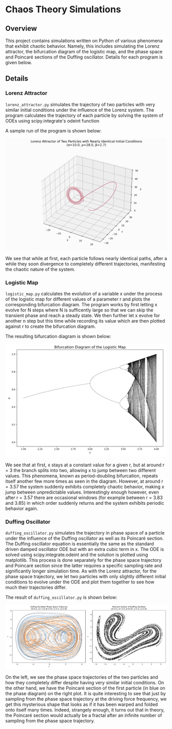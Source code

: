# Chaos Theory Simulations

## Overview

This project contains simulations written on Python of various phenomena that exhibit chaotic behavior. Namely, this includes simulating the Lorenz attractor, the bifurcation diagram of the logistic map, and the phase space and Poincaré sections of the Duffing oscillator. Details for each program is given below.

## Details

### Lorenz Attractor

`lorenz_attractor.py` simulates the trajectory of two particles with very similar initial conditions under the influence of the Lorenz system. The program calculates the trajectory of each particle by solving the system of ODEs using scipy.integrate's odeint function

A sample run of the program is shown below:

![Sample run of lorenz_attractor.py](Images/lorenz_attractor.gif)

We see that while at first, each particle follows nearly identical paths, after a while they soon divergence to completely different trajectories, manifesting the chaotic nature of the system.

### Logistic Map

`logistic_map.py` calculates the evolution of a variable x under the process of the logistic map for different values of a parameter r and plots the corresponding bifurcation diagram. The program works by first letting x evolve for N steps where N is sufficently large so that we can skip the transient phase and reach a steady state. We then further let x evolve for another n step but this time while recording its value which are then plotted against r to create the bifurcation diagram.

The resulting bifurcation diagram is shown below:

![Bifurcaiton diagram of logistic map](Images/bifurcation_diagram.png)

We see that at first, x stays at a constant value for a given r, but at around r = 3 the branch splits into two, allowing x to jump between two different values. This phenomena, known as period-doubling bifurcation, repeats itself another few more times as seen in the diagram. However, at around r = 3.57 the system suddenly exhibits completely chaotic behavior, making x jump between unpredictable values. Interestingly enough however, even after r = 3.57 there are occasional windows (for example between r = 3.83 and 3.85) in which order suddenly returns and the system exhibits periodic behavior again.

### Duffing Oscillator

`duffing_oscillator.py` simulates the trajectory in phase space of a particle under the influence of the Duffing oscillator as well as its Poincaré section. The Duffing oscillator equation is essentially the same as the standard driven damped oscillator ODE but with an extra cubic term in x. The ODE is solved using scipy.integrate.odeint and the solution is plotted using matplotlib. This process is done separately for the phase space trajectory and Poincaré section since the latter requires a specific sampling rate and significantly longer simulation time. As with the Lorenz attractor, for the phase space trajectory, we let two particles with only slightly different initial conditions to evolve under the ODE and plot them together to see how much their trajectories differ.

The result of `duffing_oscillator.py` is shown below:

![Sample run of duffing_oscillator.py](Images/duffing_oscillator.png)

On the left, we see the phase space trajectories of the two particles and how they completely differ despite having very similar initial conditions. On the other hand, we have the Poincaré section of the first particle (in blue on the phase diagram) on the right plot. It is quite interesting to see that just by sampling from the phase space trajectory at the driving force frequency, we get this mysterious shape that looks as if it has been warped and folded onto itself many times. Indeed, strangely enough, it turns out that in theory, the Poincaré section would actually be a fractal after an infinite number of sampling from the phase space trajectory.
